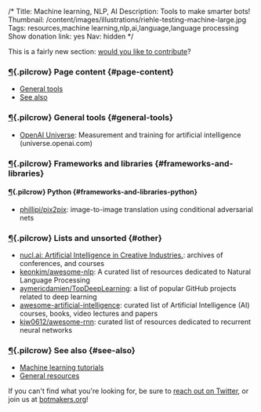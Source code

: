 /*
Title: Machine learning, NLP, AI
Description: Tools to make smarter bots!
Thumbnail: /content/images/illustrations/riehle-testing-machine-large.jpg
Tags: resources,machine learning,nlp,ai,language,language processing
Show donation link: yes
Nav: hidden
*/

<div class="note">
  <p>
    This is a fairly new section: <a href="https://github.com/botwiki/botwiki.org">would you like to contribute</a>?
  </p>
</div>


### [¶](#page-content){.pilcrow} Page content {#page-content}

- [General tools](#general-tools)
- [See also](#see-also)

### [¶](#general-tools){.pilcrow} General tools {#general-tools}

- [OpenAI Universe](https://universe.openai.com/): Measurement and training for artificial intelligence (universe.openai.com)

### [¶](#frameworks-and-libraries){.pilcrow} Frameworks and libraries {#frameworks-and-libraries}

#### [¶](#frameworks-and-libraries-python){.pilcrow} Python {#frameworks-and-libraries-python}

- [phillipi/pix2pix](https://github.com/phillipi/pix2pix): image-to-image translation using conditional adversarial nets


### [¶](#other){.pilcrow} Lists and unsorted {#other}

- [nucl.ai: Artificial Intelligence in Creative Industries.](https://nucl.ai/): archives of conferences, and courses
- [keonkim/awesome-nlp](https://github.com/keonkim/awesome-nlp): A curated list of resources dedicated to Natural Language Processing
- [aymericdamien/TopDeepLearning](https://github.com/aymericdamien/TopDeepLearning): a list of popular GitHub projects related to deep learning
- [awesome-artificial-intelligence](https://github.com/owainlewis/awesome-artificial-intelligence): curated list of Artificial Intelligence (AI) courses, books, video lectures and papers
- [kjw0612/awesome-rnn](https://github.com/kjw0612/awesome-rnn): curated list of resources dedicated to recurrent neural networks



### [¶](#see-also){.pilcrow} See also {#see-also}

- [Machine learning tutorials](/tutorials/machine-learning-nlp-ai/)
- [General resources](/resources/)

If you can't find what you're looking for, be sure to [reach out on Twitter](https://twitter.com/botwikidotorg), or join us at [botmakers.org](https://botmakers.org/)!
